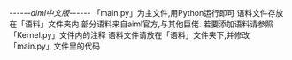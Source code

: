 ---*---aiml中文版---*---
「main.py」为主文件,用Python运行即可
语料文件存放在「语料」文件夹内
部分语料来自aiml官方,与其他巨佬.
若要添加语料请参照「Kernel.py」文件内的注释
语料文件请放在「语料」文件夹下,并修改「main.py」文件里的代码
